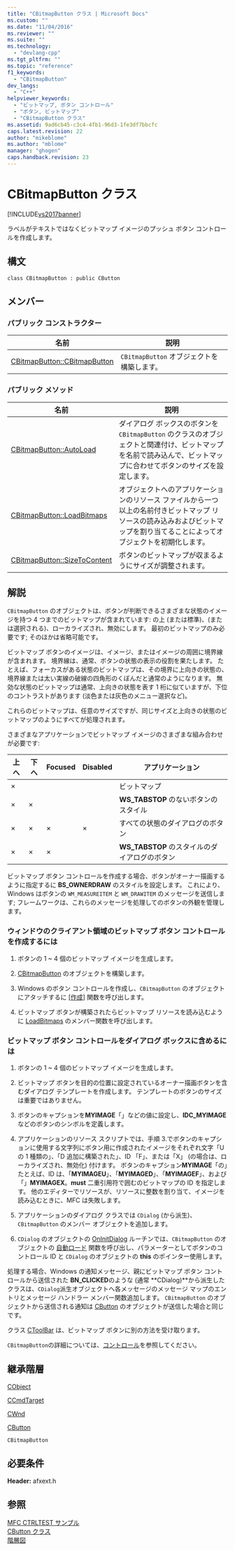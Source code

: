 ```yaml
---
title: "CBitmapButton クラス | Microsoft Docs"
ms.custom: ""
ms.date: "11/04/2016"
ms.reviewer: ""
ms.suite: ""
ms.technology: 
  - "devlang-cpp"
ms.tgt_pltfrm: ""
ms.topic: "reference"
f1_keywords: 
  - "CBitmapButton"
dev_langs: 
  - "C++"
helpviewer_keywords: 
  - "ビットマップ, ボタン コントロール"
  - "ボタン, ビットマップ"
  - "CBitmapButton クラス"
ms.assetid: 9ad6cb45-c3c4-4fb1-96d3-1fe3df7bbcfc
caps.latest.revision: 22
author: "mikeblome"
ms.author: "mblome"
manager: "ghogen"
caps.handback.revision: 23
---
```

# CBitmapButton クラス
[!INCLUDE[vs2017banner](../../assembler/inline/includes/vs2017banner.md)]

ラベルがテキストではなくビットマップ イメージのプッシュ ボタン コントロールを作成します。  
  
## 構文  
  
```  
class CBitmapButton : public CButton  
```  
  
## メンバー  
  
### パブリック コンストラクター  
  
|名前|説明|  
|--------|--------|  
|[CBitmapButton::CBitmapButton](../Topic/CBitmapButton::CBitmapButton.md)|`CBitmapButton` オブジェクトを構築します。|  
  
### パブリック メソッド  
  
|名前|説明|  
|--------|--------|  
|[CBitmapButton::AutoLoad](../Topic/CBitmapButton::AutoLoad.md)|ダイアログ ボックスのボタンを `CBitmapButton` のクラスのオブジェクトと関連付け、ビットマップを名前で読み込んで、ビットマップに合わせてボタンのサイズを設定します。|  
|[CBitmapButton::LoadBitmaps](../Topic/CBitmapButton::LoadBitmaps.md)|オブジェクトへのアプリケーションのリソース ファイルから一つ以上の名前付きビットマップ リソースの読み込みおよびビットマップを割り当てることによってオブジェクトを初期化します。|  
|[CBitmapButton::SizeToContent](../Topic/CBitmapButton::SizeToContent.md)|ボタンのビットマップが収まるようにサイズが調整されます。|  
  
## 解説  
 `CBitmapButton` のオブジェクトは、ボタンが判断できるさまざまな状態のイメージを持つ 4 つまでのビットマップが含まれています: の上 \(または標準\)、\(または選択される\)、ローカライズされ、無効にします。  最初のビットマップのみ必要です; そのほかは省略可能です。  
  
 ビットマップ ボタンのイメージは、イメージ、またはイメージの周囲に境界線が含まれます。  境界線は、通常、ボタンの状態の表示の役割を果たします。  たとえば、フォーカスがある状態のビットマップは、その境界に上向きの状態の、境界線または太い実線の破線の四角形のくぼんだと通常のようになります。  無効な状態のビットマップは通常、上向きの状態を表す 1 桁に似ていますが、下位のコントラストがあります \(淡色または灰色のメニュー選択など\)。  
  
 これらのビットマップは、任意のサイズですが、同じサイズと上向きの状態のビットマップのようにすべてが処理されます。  
  
 さまざまなアプリケーションでビットマップ イメージのさまざまな組み合わせが必要です:  
  
|上へ|下へ|Focused|Disabled|アプリケーション|  
|--------|--------|-------------|--------------|--------------|  
|×||||ビットマップ|  
|×|×|||**WS\_TABSTOP** のないボタンのスタイル|  
|×|×|×|×|すべての状態のダイアログのボタン|  
|×|×|×||**WS\_TABSTOP** のスタイルのダイアログのボタン|  
  
 ビットマップ ボタン コントロールを作成する場合、ボタンがオーナー描画するように指定するに **BS\_OWNERDRAW** のスタイルを設定します。  これにより、Windows はボタンの `WM_MEASUREITEM` と `WM_DRAWITEM` のメッセージを送信します; フレームワークは、これらのメッセージを処理してのボタンの外観を管理します。  
  
### ウィンドウのクライアント領域のビットマップ ボタン コントロールを作成するには  
  
1.  ボタンの 1 ~ 4 個のビットマップ イメージを生成します。  
  
2.  [CBitmapButton](../Topic/CBitmapButton::CBitmapButton.md) のオブジェクトを構築します。  
  
3.  Windows のボタン コントロールを作成し、`CBitmapButton` のオブジェクトにアタッチするに [&#91;作成&#93;](../Topic/CButton::Create.md) 関数を呼び出します。  
  
4.  ビットマップ ボタンが構築されたらビットマップ リソースを読み込むように [LoadBitmaps](../Topic/CBitmapButton::LoadBitmaps.md) のメンバー関数を呼び出します。  
  
### ビットマップ ボタン コントロールをダイアログ ボックスに含めるには  
  
1.  ボタンの 1 ~ 4 個のビットマップ イメージを生成します。  
  
2.  ビットマップ ボタンを目的の位置に設定されているオーナー描画ボタンを含むダイアログ テンプレートを作成します。  テンプレートのボタンのサイズは重要ではありません。  
  
3.  ボタンのキャプションを**MYIMAGE**「」などの値に設定し、**IDC\_MYIMAGE**などのボタンのシンボルを定義します。  
  
4.  アプリケーションのリソース スクリプトでは、手順 3.でボタンのキャプションに使用する文字列にボタン用に作成されたイメージをそれぞれ文字「U の 1 種類の」、「D 追加に構築された」、ID 「F」、または「X」 \(の場合は、ローカライズされ、無効化\) 付けます。  ボタンのキャプション**MYIMAGE**「の」たとえば、ID は、「**MYIMAGEU**」、「**MYIMAGED**」、「**MYIMAGEF**」、および「」**MYIMAGEX**。**must** 二重引用符で囲むのビットマップの ID を指定します。  他のエディターでリソースが、リソースに整数を割り当て、イメージを読み込むときに、MFC は失敗します。  
  
5.  アプリケーションのダイアログ クラスでは `CDialog` \(から派生\)、`CBitmapButton` のメンバー オブジェクトを追加します。  
  
6.  `CDialog` のオブジェクトの [OnInitDialog](../Topic/CDialog::OnInitDialog.md) ルーチンでは、`CBitmapButton` のオブジェクトの [自動ロード](../Topic/CBitmapButton::AutoLoad.md) 関数を呼び出し、パラメーターとしてボタンのコントロール ID と `CDialog` のオブジェクトの **this** のポインター使用します。  
  
 処理する場合、Windows の通知メッセージ、親にビットマップ ボタン コントロールから送信された **BN\_CLICKED**のような \(通常 **CDialog\)**から派生したクラスは、`CDialog`派生オブジェクトへ各メッセージのメッセージ マップのエントリとメッセージ ハンドラー メンバー関数追加します。  `CBitmapButton` のオブジェクトから送信される通知は [CButton](../../mfc/reference/cbutton-class.md) のオブジェクトが送信した場合と同じです。  
  
 クラス [CToolBar](../../mfc/reference/ctoolbar-class.md) は、ビットマップ ボタンに別の方法を受け取ります。  
  
 `CBitmapButton`の詳細については、[コントロール](../../mfc/controls-mfc.md)を参照してください。  
  
## 継承階層  
 [CObject](../Topic/CObject%20Class.md)  
  
 [CCmdTarget](../Topic/CCmdTarget%20Class.md)  
  
 [CWnd](../Topic/CWnd%20Class.md)  
  
 [CButton](../../mfc/reference/cbutton-class.md)  
  
 `CBitmapButton`  
  
## 必要条件  
 **Header:** afxext.h  
  
## 参照  
 [MFC CTRLTEST サンプル](../../top/visual-cpp-samples.md)   
 [CButton クラス](../../mfc/reference/cbutton-class.md)   
 [階層図](../../mfc/hierarchy-chart.md)